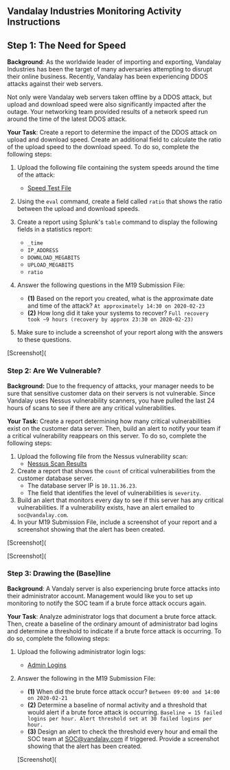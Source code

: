 ## **Vandalay Industries Monitoring Activity Instructions**


## **Step 1: The Need for Speed**

**Background**: As the worldwide leader of importing and exporting, Vandalay Industries has been the target of many adversaries attempting to disrupt their online business. Recently, Vandalay has been experiencing DDOS attacks against their web servers.

Not only were Vandalay web servers taken offline by a DDOS attack, but upload and download speed were also significantly impacted after the outage. Your networking team provided results of a network speed run around the time of the latest DDOS attack.

**Your Task**: Create a report to determine the impact of the DDOS attack on upload and download speed. Create an additional field to calculate the ratio of the upload speed to the download speed. To do so, complete the following steps:



1. Upload the following file containing the system speeds around the time of the attack:
    * [Speed Test File](https://drive.google.com/file/d/1sAIEh_vxhjJJpj3NiPx8Wele_-cfEZTK/view?usp=sharing)
2. Using the `eval` command, create a field called `ratio` that shows the ratio between the upload and download speeds.

3. Create a report using Splunk's `table` command to display the following fields in a statistics report:
    * `_time`
    * `IP_ADDRESS`
    * `DOWNLOAD_MEGABITS`
    * `UPLOAD_MEGABITS`
    * `ratio`
4. Answer the following questions in the M19 Submission File:
    * **(1)** Based on the report you created, what is the approximate date and time of the attack? `At approximately 14:30 on 2020-02-23`
    * **(2)** How long did it take your systems to recover? `Full recovery took ~9 hours (recovery by approx 23:30 on 2020-02-23)`
5. Make sure to include a screenshot of your report along with the answers to these questions.

[Screenshot](

### **Step 2: Are We Vulnerable?**

**Background:** Due to the frequency of attacks, your manager needs to be sure that sensitive customer data on their servers is not vulnerable. Since Vandalay uses Nessus vulnerability scanners, you have pulled the last 24 hours of scans to see if there are any critical vulnerabilities.

**Your Task:** Create a report determining how many critical vulnerabilities exist on the customer data server. Then, build an alert to notify your team if a critical vulnerability reappears on this server. To do so, complete the following steps:



1. Upload the following file from the Nessus vulnerability scan:
    * [Nessus Scan Results](https://drive.google.com/file/d/1AonO8jAN4nKniZDw5qAYoMamBBXLpkdr/view?usp=sharing)
2. Create a report that shows the `count` of critical vulnerabilities from the customer database server.
    * The database server IP is `10.11.36.23`.
    * The field that identifies the level of vulnerabilities is `severity`.
3. Build an alert that monitors every day to see if this server has any critical vulnerabilities. If a vulnerability exists, have an alert emailed to `soc@vandalay.com`.
4. In your M19 Submission File, include a screenshot of your report and a screenshot showing that the alert has been created.

[Screenshot](

[Screenshot](

### **Step 3: Drawing the (Base)line**

**Background**: A Vandaly server is also experiencing brute force attacks into their administrator account. Management would like you to set up monitoring to notify the SOC team if a brute force attack occurs again.

**Your Task**: Analyze administrator logs that document a brute force attack. Then, create a baseline of the ordinary amount of administrator bad logins and determine a threshold to indicate if a brute force attack is occurring. To do so, complete the following steps:



1. Upload the following administrator login logs:
    * [Admin Logins](https://drive.google.com/file/d/1q5OJzVpvW0ExKuc8BtQ2LQOqpneLpUUy/view?usp=sharing)
2. Answer the following in the M19 Submission File:
    * **(1)** When did the brute force attack occur? `Between 09:00 and 14:00 on 2020-02-21`
    * **(2)** Determine a baseline of normal activity and a threshold that would alert if a brute force attack is occurring. `Baseline = 15 failed logins per hour. Alert threshold set at 30 failed logins per hour.`
    * **(3)** Design an alert to check the threshold every hour and email the SOC team at SOC@vandalay.com if triggered. Provide a screenshot showing that the alert has been created.
   
   [Screenshot](

